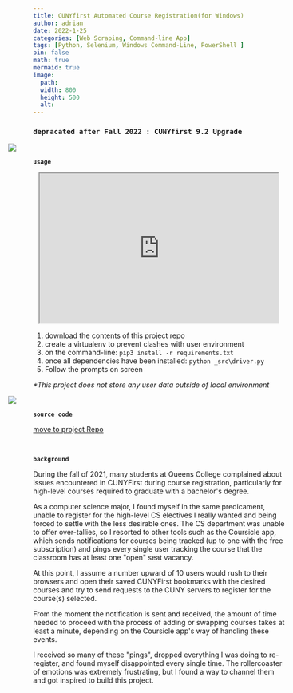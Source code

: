```yaml
---
title: CUNYfirst Automated Course Registration(for Windows)
author: adrian
date: 2022-1-25
categories: [Web Scraping, Command-line App]
tags: [Python, Selenium, Windows Command-Line, PowerShell ]
pin: false
math: true
mermaid: true
image:
  path: 
  width: 800
  height: 500
  alt: 
---
```

### **`depracated after Fall 2022 : CUNYfirst 9.2 Upgrade`**

<img src="/posts/linebreak-fire.png" style="object-fit: cover; margin-left: -10%; margin-right: -10%; max-width: 139%" min-width="139%" >


**`usage`**

<!-- copy and paste. Modify height and width if desired. -->
<p align="center"><iframe 
class="embeddedObject shadow resizable" 
name="embedded_content" 
scrolling="no" frameborder="4" type="text/html" 
        style="overflow:hidden;" src="https://www.screencast.com/users/LawlietAdrianLaw/folders/Default/media/e876c450-733a-463f-aa88-7c8140f11eec/embed" 
height="300px" width="95%" 
webkitallowfullscreen mozallowfullscreen allowfullscreen></iframe></p>

1. download the contents of this project repo
2. create a virtualenv to prevent clashes with user environment
3. on the command-line:   `pip3 install -r requirements.txt`
4. once all dependencies have been installed:  `python _src\driver.py `
5. Follow the prompts on screen

_*This project does not store any user data outside of local environment_

<img src="/posts/linebreak-fire.png" style="object-fit: cover; margin-left: -10%; margin-right: -10%; max-width: 139%" min-width="139%" >


**`source code`**

<a href="https://github.com/adrianmnh/CUNYFirst-Scraper-Spring2022"> move to project Repo</a>

<br>

**`background`**

During the fall of 2021, many students at Queens College complained about issues encountered in CUNYFirst during course registration, particularly for high-level courses required to graduate with a bachelor's degree.

As a computer science major, I found myself in the same predicament, unable to register for the high-level CS electives I really wanted and being forced to settle with the less desirable ones. The CS department was unable to offer over-tallies, so I resorted to other tools such as the Coursicle app, which sends notifications for courses being tracked (up to one with the free subscription) and pings every single user tracking the course that the classroom has at least one "open" seat vacancy.

At this point, I assume a number upward of 10 users would rush to their browsers and open their saved CUNYFirst bookmarks with the desired courses and try to send requests to the CUNY servers to register for the course(s) selected.

From the moment the notification is sent and received, the amount of time needed to proceed with the process of adding or swapping courses takes at least a minute, depending on the Coursicle app's way of handling these events.

I received so many of these "pings", dropped everything I was doing to re-register, and found myself disappointed every single time. The rollercoaster of emotions was extremely frustrating, but I found a way to channel them and got inspired to build this project.
